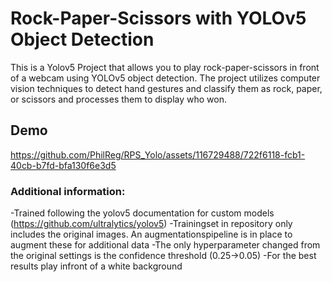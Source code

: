 # Rock-Paper-Scissors with YOLOv5 Object Detection

This is a Yolov5 Project that allows you to play rock-paper-scissors in front of a webcam using YOLOv5 object detection. The project utilizes computer vision techniques to detect hand gestures and classify them as rock, paper, or scissors and processes them to display who won.

## Demo


https://github.com/PhilReg/RPS_Yolo/assets/116729488/722f6118-fcb1-40cb-b7fd-bfa130f6e3d5

### Additional information:
-Trained following the yolov5 documentation for custom models (https://github.com/ultralytics/yolov5)
-Trainingset in repository only includes the original images. An augmentationspipeline is in place to augment these for additional data
-The only hyperparameter changed from the original settings is the confidence threshold (0.25->0.05)
-For the best results play infront of a white background
